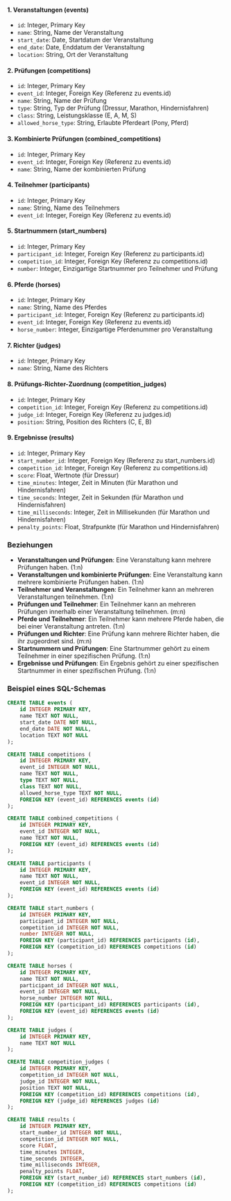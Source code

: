 #### 1. **Veranstaltungen (events)**
- `id`: Integer, Primary Key
- `name`: String, Name der Veranstaltung
- `start_date`: Date, Startdatum der Veranstaltung
- `end_date`: Date, Enddatum der Veranstaltung
- `location`: String, Ort der Veranstaltung

#### 2. **Prüfungen (competitions)**
- `id`: Integer, Primary Key
- `event_id`: Integer, Foreign Key (Referenz zu events.id)
- `name`: String, Name der Prüfung
- `type`: String, Typ der Prüfung (Dressur, Marathon, Hindernisfahren)
- `class`: String, Leistungsklasse (E, A, M, S)
- `allowed_horse_type`: String, Erlaubte Pferdeart (Pony, Pferd)

#### 3. **Kombinierte Prüfungen (combined_competitions)**
- `id`: Integer, Primary Key
- `event_id`: Integer, Foreign Key (Referenz zu events.id)
- `name`: String, Name der kombinierten Prüfung

#### 4. **Teilnehmer (participants)**
- `id`: Integer, Primary Key
- `name`: String, Name des Teilnehmers
- `event_id`: Integer, Foreign Key (Referenz zu events.id)

#### 5. **Startnummern (start_numbers)**
- `id`: Integer, Primary Key
- `participant_id`: Integer, Foreign Key (Referenz zu participants.id)
- `competition_id`: Integer, Foreign Key (Referenz zu competitions.id)
- `number`: Integer, Einzigartige Startnummer pro Teilnehmer und Prüfung

#### 6. **Pferde (horses)**
- `id`: Integer, Primary Key
- `name`: String, Name des Pferdes
- `participant_id`: Integer, Foreign Key (Referenz zu participants.id)
- `event_id`: Integer, Foreign Key (Referenz zu events.id)
- `horse_number`: Integer, Einzigartige Pferdenummer pro Veranstaltung

#### 7. **Richter (judges)**
- `id`: Integer, Primary Key
- `name`: String, Name des Richters

#### 8. **Prüfungs-Richter-Zuordnung (competition_judges)**
- `id`: Integer, Primary Key
- `competition_id`: Integer, Foreign Key (Referenz zu competitions.id)
- `judge_id`: Integer, Foreign Key (Referenz zu judges.id)
- `position`: String, Position des Richters (C, E, B)

#### 9. **Ergebnisse (results)**
- `id`: Integer, Primary Key
- `start_number_id`: Integer, Foreign Key (Referenz zu start_numbers.id)
- `competition_id`: Integer, Foreign Key (Referenz zu competitions.id)
- `score`: Float, Wertnote (für Dressur)
- `time_minutes`: Integer, Zeit in Minuten (für Marathon und Hindernisfahren)
- `time_seconds`: Integer, Zeit in Sekunden (für Marathon und Hindernisfahren)
- `time_milliseconds`: Integer, Zeit in Millisekunden (für Marathon und Hindernisfahren)
- `penalty_points`: Float, Strafpunkte (für Marathon und Hindernisfahren)

### Beziehungen

- **Veranstaltungen und Prüfungen**: Eine Veranstaltung kann mehrere Prüfungen haben. (1:n)
- **Veranstaltungen und kombinierte Prüfungen**: Eine Veranstaltung kann mehrere kombinierte Prüfungen haben. (1:n)
- **Teilnehmer und Veranstaltungen**: Ein Teilnehmer kann an mehreren Veranstaltungen teilnehmen. (1:n)
- **Prüfungen und Teilnehmer**: Ein Teilnehmer kann an mehreren Prüfungen innerhalb einer Veranstaltung teilnehmen. (m:n)
- **Pferde und Teilnehmer**: Ein Teilnehmer kann mehrere Pferde haben, die bei einer Veranstaltung antreten. (1:n)
- **Prüfungen und Richter**: Eine Prüfung kann mehrere Richter haben, die ihr zugeordnet sind. (m:n)
- **Startnummern und Prüfungen**: Eine Startnummer gehört zu einem Teilnehmer in einer spezifischen Prüfung. (1:n)
- **Ergebnisse und Prüfungen**: Ein Ergebnis gehört zu einer spezifischen Startnummer in einer spezifischen Prüfung. (1:n)

### Beispiel eines SQL-Schemas

```sql
CREATE TABLE events (
    id INTEGER PRIMARY KEY,
    name TEXT NOT NULL,
    start_date DATE NOT NULL,
    end_date DATE NOT NULL,
    location TEXT NOT NULL
);

CREATE TABLE competitions (
    id INTEGER PRIMARY KEY,
    event_id INTEGER NOT NULL,
    name TEXT NOT NULL,
    type TEXT NOT NULL,
    class TEXT NOT NULL,
    allowed_horse_type TEXT NOT NULL,
    FOREIGN KEY (event_id) REFERENCES events (id)
);

CREATE TABLE combined_competitions (
    id INTEGER PRIMARY KEY,
    event_id INTEGER NOT NULL,
    name TEXT NOT NULL,
    FOREIGN KEY (event_id) REFERENCES events (id)
);

CREATE TABLE participants (
    id INTEGER PRIMARY KEY,
    name TEXT NOT NULL,
    event_id INTEGER NOT NULL,
    FOREIGN KEY (event_id) REFERENCES events (id)
);

CREATE TABLE start_numbers (
    id INTEGER PRIMARY KEY,
    participant_id INTEGER NOT NULL,
    competition_id INTEGER NOT NULL,
    number INTEGER NOT NULL,
    FOREIGN KEY (participant_id) REFERENCES participants (id),
    FOREIGN KEY (competition_id) REFERENCES competitions (id)
);

CREATE TABLE horses (
    id INTEGER PRIMARY KEY,
    name TEXT NOT NULL,
    participant_id INTEGER NOT NULL,
    event_id INTEGER NOT NULL,
    horse_number INTEGER NOT NULL,
    FOREIGN KEY (participant_id) REFERENCES participants (id),
    FOREIGN KEY (event_id) REFERENCES events (id)
);

CREATE TABLE judges (
    id INTEGER PRIMARY KEY,
    name TEXT NOT NULL
);

CREATE TABLE competition_judges (
    id INTEGER PRIMARY KEY,
    competition_id INTEGER NOT NULL,
    judge_id INTEGER NOT NULL,
    position TEXT NOT NULL,
    FOREIGN KEY (competition_id) REFERENCES competitions (id),
    FOREIGN KEY (judge_id) REFERENCES judges (id)
);

CREATE TABLE results (
    id INTEGER PRIMARY KEY,
    start_number_id INTEGER NOT NULL,
    competition_id INTEGER NOT NULL,
    score FLOAT,
    time_minutes INTEGER,
    time_seconds INTEGER,
    time_milliseconds INTEGER,
    penalty_points FLOAT,
    FOREIGN KEY (start_number_id) REFERENCES start_numbers (id),
    FOREIGN KEY (competition_id) REFERENCES competitions (id)
);
```
